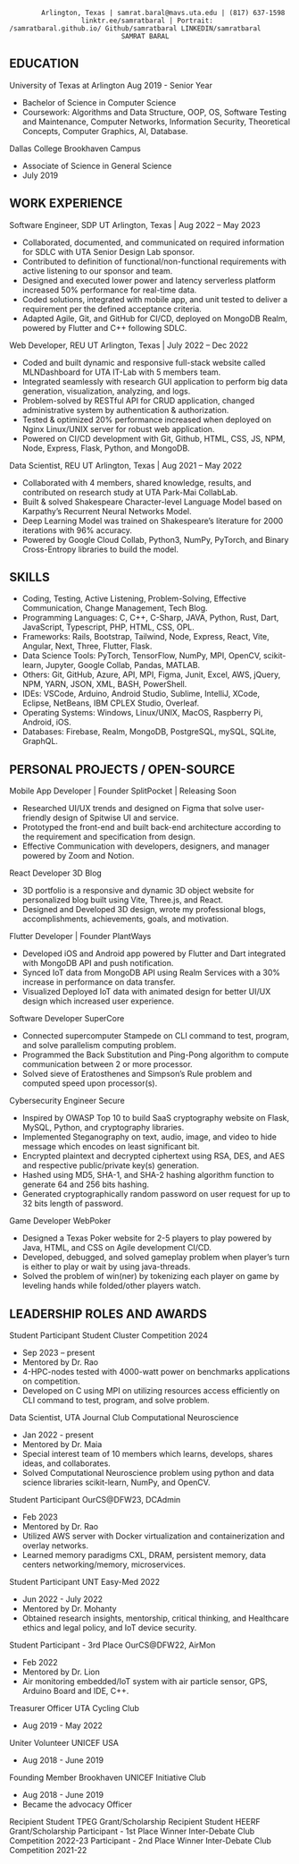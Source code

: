 
            Arlington, Texas | samrat.baral@mavs.uta.edu | (817) 637-1598
                      linktr.ee/samratbaral | Portrait: /samratbaral.github.io/ Github/samratbaral LINKEDIN/samratbaral
                                SAMRAT BARAL

EDUCATION
---------
University of Texas at Arlington
Aug 2019 - Senior Year
- Bachelor of Science in Computer Science
- Coursework: Algorithms and Data Structure, OOP, OS, Software Testing and Maintenance,
  Computer Networks, Information Security, Theoretical Concepts, Computer Graphics, AI, Database.

Dallas College Brookhaven Campus
- Associate of Science in General Science
- July 2019

WORK EXPERIENCE
---------------
Software Engineer, SDP
UT Arlington, Texas | Aug 2022 – May 2023
- Collaborated, documented, and communicated on required information for SDLC with UTA Senior Design Lab sponsor.
- Contributed to definition of functional/non-functional requirements with active listening to our sponsor and team.
- Designed and executed lower power and latency serverless platform increased 50% performance for real-time data.
- Coded solutions, integrated with mobile app, and unit tested to deliver a requirement per the defined acceptance criteria.
- Adapted Agile, Git, and GitHub for CI/CD, deployed on MongoDB Realm, powered by Flutter and C++ following SDLC.

Web Developer, REU
UT Arlington, Texas | July 2022 – Dec 2022
- Coded and built dynamic and responsive full-stack website called MLNDashboard for UTA IT-Lab with 5 members team.
- Integrated seamlessly with research GUI application to perform big data generation, visualization, analyzing, and logs.
- Problem-solved by RESTful API for CRUD application, changed administrative system by authentication & authorization.
- Tested & optimized 20% performance increased when deployed on Nginx Linux/UNIX server for robust web application.
- Powered on CI/CD development with Git, Github, HTML, CSS, JS, NPM, Node, Express, Flask, Python, and MongoDB.

Data Scientist, REU
UT Arlington, Texas | Aug 2021 – May 2022
- Collaborated with 4 members, shared knowledge, results, and contributed on research study at UTA Park-Mai CollabLab.
- Built & solved Shakespeare Character-level Language Model based on Karpathy’s Recurrent Neural Networks Model.
- Deep Learning Model was trained on Shakespeare’s literature for 2000 iterations with 96% accuracy.
- Powered by Google Cloud Collab, Python3, NumPy, PyTorch, and Binary Cross-Entropy libraries to build the model.

SKILLS
------
- Coding, Testing, Active Listening, Problem-Solving, Effective Communication, Change Management, Tech Blog.
- Programming Languages: C, C++, C-Sharp, JAVA, Python, Rust, Dart, JavaScript, Typescript, PHP, HTML, CSS, OPL.
- Frameworks: Rails, Bootstrap, Tailwind, Node, Express, React, Vite, Angular, Next, Three, Flutter, Flask.
- Data Science Tools: PyTorch, TensorFlow, NumPy, MPI, OpenCV, scikit-learn, Jupyter, Google Collab, Pandas, MATLAB.
- Others: Git, GitHub, Azure, API, MPI, Figma, Junit, Excel, AWS, jQuery, NPM, YARN, JSON, XML, BASH, PowerShell.
- IDEs: VSCode, Arduino, Android Studio, Sublime, IntelliJ, XCode, Eclipse, NetBeans, IBM CPLEX Studio, Overleaf.
- Operating Systems: Windows, Linux/UNIX, MacOS, Raspberry Pi, Android, iOS.
- Databases: Firebase, Realm, MongoDB, PostgreSQL, mySQL, SQLite, GraphQL.

PERSONAL PROJECTS / OPEN-SOURCE
-------------------------------
Mobile App Developer | Founder SplitPocket | Releasing Soon
- Researched UI/UX trends and designed on Figma that solve user-friendly design of Spitwise UI and service.
- Prototyped the front-end and built back-end architecture according to the requirement and specification from design.
- Effective Communication with developers, designers, and manager powered by Zoom and Notion.

React Developer 3D Blog
- 3D portfolio is a responsive and dynamic 3D object website for personalized blog built using Vite, Three.js, and React.
- Designed and Developed 3D design, wrote my professional blogs, accomplishments, achievements, goals, and motivation.

Flutter Developer | Founder PlantWays
- Developed iOS and Android app powered by Flutter and Dart integrated with MongoDB API and push notification.
- Synced IoT data from MongoDB API using Realm Services with a 30% increase in performance on data transfer.
- Visualized Deployed IoT data with animated design for better UI/UX design which increased user experience.

Software Developer SuperCore
- Connected supercomputer Stampede on CLI command to test, program, and solve parallelism computing problem.
- Programmed the Back Substitution and Ping-Pong algorithm to compute communication between 2 or more processor.
- Solved sieve of Eratosthenes and Simpson’s Rule problem and computed speed upon processor(s).

Cybersecurity Engineer Secure
- Inspired by OWASP Top 10 to build SaaS cryptography website on Flask, MySQL, Python, and cryptography libraries.
- Implemented Steganography on text, audio, image, and video to hide message which encodes on least significant bit.
- Encrypted plaintext and decrypted ciphertext using RSA, DES, and AES and respective public/private key(s) generation.
- Hashed using MD5, SHA-1, and SHA-2 hashing algorithm function to generate 64 and 256 bits hashing.
- Generated cryptographically random password on user request for up to 32 bits length of password.

Game Developer WebPoker
- Designed a Texas Poker website for 2-5 players to play powered by Java, HTML, and CSS on Agile development CI/CD.
- Developed, debugged, and solved gameplay problem when player’s turn is either to play or wait by using java-threads.
- Solved the problem of win(ner) by tokenizing each player on game by leveling hands while folded/other players watch.

LEADERSHIP ROLES AND AWARDS
---------------------------
Student Participant Student Cluster Competition 2024
- Sep 2023 – present
- Mentored by Dr. Rao
- 4-HPC-nodes tested with 4000-watt power on benchmarks applications on competition.
- Developed on C using MPI on utilizing resources access efficiently on CLI command to test, program, and solve problem.

Data Scientist, UTA Journal Club Computational Neuroscience
- Jan 2022 - present
- Mentored by Dr. Maia
- Special interest team of 10 members which learns, develops, shares ideas, and collaborates.
- Solved Computational Neuroscience problem using python and data science libraries scikit-learn, NumPy, and OpenCV.

Student Participant OurCS@DFW23, DCAdmin
- Feb 2023
- Mentored by Dr. Rao
- Utilized AWS server with Docker virtualization and containerization and overlay networks.
- Learned memory paradigms CXL, DRAM, persistent memory, data centers networking/memory, microservices.

Student Participant UNT Easy-Med 2022
- Jun 2022 - July 2022
- Mentored by Dr. Mohanty
- Obtained research insights, mentorship, critical thinking, and Healthcare ethics and legal policy, and IoT device security.

Student Participant - 3rd Place OurCS@DFW22, AirMon
- Feb 2022
- Mentored by Dr. Lion
- Air monitoring embedded/IoT system with air particle sensor, GPS, Arduino Board and IDE, C++.

Treasurer Officer UTA Cycling Club
- Aug 2019 - May 2022

Uniter Volunteer UNICEF USA
- Aug 2018 - June 2019

Founding Member Brookhaven UNICEF Initiative Club
- Aug 2018 - June 2019
- Became the advocacy Officer

Recipient Student TPEG Grant/Scholarship
Recipient Student HEERF Grant/Scholarship
Participant - 1st Place Winner Inter-Debate Club Competition 2022-23
Participant - 2nd Place Winner Inter-Debate Club Competition 2021-22
